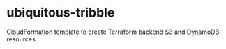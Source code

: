 # ubiquitous-tribble
CloudFormation template to create Terraform backend S3 and DynamoDB resources.
